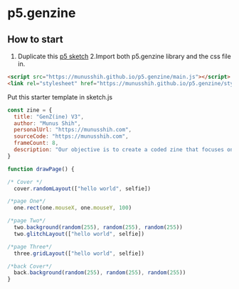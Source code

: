 # p5.genzine
## How to start
1. Duplicate this [p5 sketch](https://editor.p5js.org/munusshih/sketches/WyAAMH2gY)
2.Import both p5.genzine library and the css file in.

```HTML
<script src="https://munusshih.github.io/p5.genzine/main.js"></script>
<link rel="stylesheet" href="https://munusshih.github.io/p5.genzine/styles.css">
```

Put this starter template in sketch.js
```javascript
const zine = {
  title: "GenZ(ine) V3",
  author: "Munus Shih",
  personalUrl: "https://munusshih.com",
  sourceCode: "https://munusshih.com",
  frameCount: 8,
  description: "Our objective is to create a coded zine that focuses on digital identity. We will use P5.js to teach ‘function’ and generate a collaborative digital profile zine in the end. We created some customized functions for people to play with this zine more easily."
}

function drawPage() {

/* Cover */
  cover.randomLayout(["hello world", selfie])

/*page One*/
  one.rect(one.mouseX, one.mouseY, 100)

/*page Two*/
  two.background(random(255), random(255), random(255))
  two.glitchLayout(["hello world", selfie])

/*page Three*/
  three.gridLayout(["hello world", selfie])

/*back Cover*/
  back.background(random(255), random(255), random(255))
}


```

